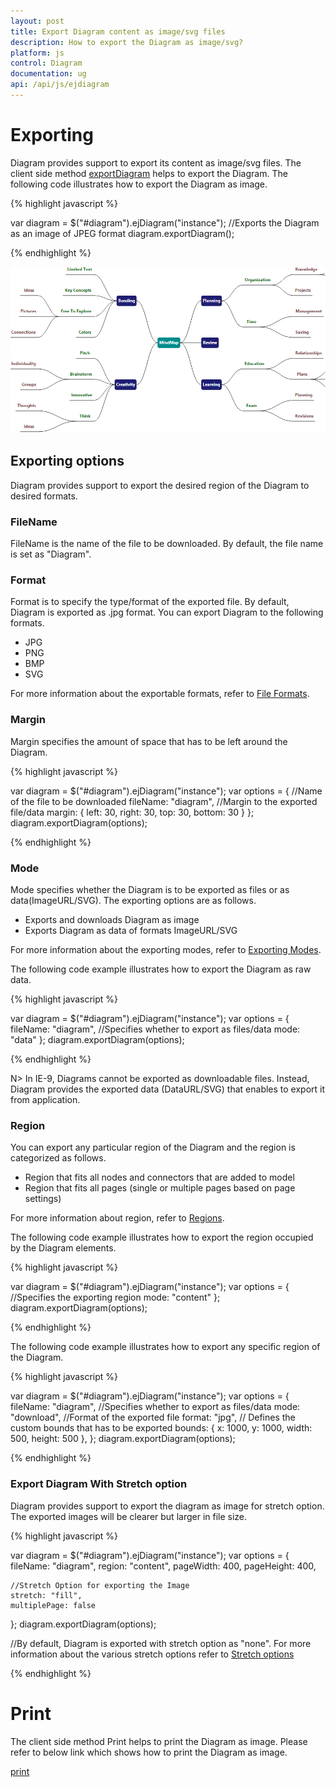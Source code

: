 ```yaml
---
layout: post
title: Export Diagram content as image/svg files
description: How to export the Diagram as image/svg?
platform: js
control: Diagram
documentation: ug
api: /api/js/ejdiagram
---
```


# Exporting

Diagram provides support to export its content as image/svg files.
The client side method [exportDiagram](/api/js/ejdiagram#methods:exportdiagram "exportDiagram") helps to export the Diagram. The following code illustrates how to export the Diagram as image.

{% highlight javascript %}

var diagram = $("#diagram").ejDiagram("instance");
//Exports the Diagram as an image of JPEG format
diagram.exportDiagram();

{% endhighlight %}

![](/js/Diagram/Exporting_images/Exporting_img1.png)

## Exporting options

Diagram provides support to export the desired region of the Diagram to desired formats.

### FileName

FileName is the name of the file to be downloaded. By default, the file name is set as "Diagram".

### Format

Format is to specify the type/format of the exported file. By default, Diagram is exported as .jpg format. You can export Diagram to the following formats.

* JPG
* PNG
* BMP
* SVG

For more information about the exportable formats, refer to [File Formats](/api/js/global#fileformats "File Formats").

### Margin

Margin specifies the amount of space that has to be left around the Diagram.

{% highlight javascript %}

var diagram = $("#diagram").ejDiagram("instance");
var options = {
	//Name of the file to be downloaded
	fileName: "diagram",
	//Margin to the exported file/data
	margin: {
		left: 30,
		right: 30,
		top: 30,
		bottom: 30
	}
};
diagram.exportDiagram(options);

{% endhighlight %}

### Mode

Mode specifies whether the Diagram is to be exported as files or as data(ImageURL/SVG). The exporting options are as follows.

* Exports and downloads Diagram as image
* Exports Diagram as data of formats ImageURL/SVG

For more information about the exporting modes, refer to [Exporting Modes](/api/js/global#exportmodes "Exporting Modes").

The following code example illustrates how to export the Diagram as raw data.

{% highlight javascript %}

var diagram = $("#diagram").ejDiagram("instance");
var options = {
	fileName: "diagram",
	//Specifies whether to export as files/data
	mode: "data"
};
diagram.exportDiagram(options);

{% endhighlight %}

N> In IE-9, Diagrams cannot be exported as downloadable files. Instead, Diagram provides the exported data (DataURL/SVG) that enables to export it from application.

### Region

You can export any particular region of the Diagram and the region is categorized as follows.

* Region that fits all nodes and connectors that are added to model
* Region that fits all pages (single or multiple pages based on page settings)

For more information about region, refer to [Regions](/api/js/global#region "Regions").

The following code example illustrates how to export the region occupied by the Diagram elements.

{% highlight javascript %}

var diagram = $("#diagram").ejDiagram("instance");
var options = {
	//Specifies the exporting region
	mode: "content"
};
diagram.exportDiagram(options);

{% endhighlight %}

The following code example illustrates how to export any specific region of the Diagram.

{% highlight javascript %}

var diagram = $("#diagram").ejDiagram("instance");
var options = {
	fileName: "diagram",
	//Specifies whether to export as files/data
	mode: "download",
	//Format of the exported file
	format: "jpg",
	// Defines the custom bounds that has to be exported
	bounds: {
		x: 1000,
		y: 1000,
		width: 500,
		height: 500
	},
};
diagram.exportDiagram(options);

{% endhighlight %}

### Export Diagram With Stretch option

Diagram provides support to export the diagram as image for stretch option. The exported images will be clearer but larger in file size.

{% highlight javascript %}

var diagram = $("#diagram").ejDiagram("instance");
var options = {
	fileName: "diagram",
	region: "content",
	pageWidth: 400, 
	pageHeight: 400,

	//Stretch Option for exporting the Image
	stretch: "fill",
	multiplePage: false
};
diagram.exportDiagram(options);

//By default, Diagram is exported with stretch option as "none". 
For more information about the various stretch options refer to [Stretch options](/api/js/ejdiagram#methods:exportdiagram )

{% endhighlight %}

# Print

The client side method Print helps to print the Diagram as image. Please refer to below link which shows how to print the Diagram as image.

[print](/api/js/ejdiagram#methods:print "print")